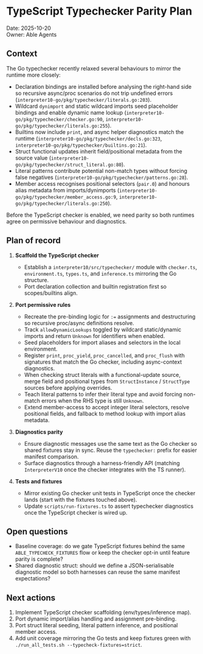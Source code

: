 # TypeScript Typechecker Parity Plan

Date: 2025-10-20  
Owner: Able Agents

## Context

The Go typechecker recently relaxed several behaviours to mirror the runtime more closely:

- Declaration bindings are installed before analysing the right-hand side so recursive async/proc scenarios do not trip undefined errors (`interpreter10-go/pkg/typechecker/literals.go:203`).
- Wildcard `dynimport` and static wildcard imports seed placeholder bindings and enable dynamic name lookup (`interpreter10-go/pkg/typechecker/checker.go:90`, `interpreter10-go/pkg/typechecker/literals.go:255`).
- Builtins now include `print`, and async helper diagnostics match the runtime (`interpreter10-go/pkg/typechecker/decls.go:323`, `interpreter10-go/pkg/typechecker/builtins.go:21`).
- Struct functional updates inherit field/positional metadata from the source value (`interpreter10-go/pkg/typechecker/struct_literal.go:80`).
- Literal patterns contribute potential non-match types without forcing false negatives (`interpreter10-go/pkg/typechecker/patterns.go:28`).
- Member access recognises positional selectors (`pair.0`) and honours alias metadata from imports/dynimports (`interpreter10-go/pkg/typechecker/member_access.go:9`, `interpreter10-go/pkg/typechecker/literals.go:250`).

Before the TypeScript checker is enabled, we need parity so both runtimes agree on permissive behaviour and diagnostics.

## Plan of record

1. **Scaffold the TypeScript checker**
   - Establish a `interpreter10/src/typechecker/` module with `checker.ts`, `environment.ts`, `types.ts`, and `inference.ts` mirroring the Go structure.
   - Port declaration collection and builtin registration first so scopes/builtins align.

2. **Port permissive rules**
   - Recreate the pre-binding logic for `:=` assignments and destructuring so recursive proc/async definitions resolve.
   - Track `allowDynamicLookups` toggled by wildcard static/dynamic imports and return `Unknown` for identifiers when enabled.
   - Seed placeholders for import aliases and selectors in the local environment.
   - Register `print`, `proc_yield`, `proc_cancelled`, and `proc_flush` with signatures that match the Go checker, including async-context diagnostics.
   - When checking struct literals with a functional-update source, merge field and positional types from `StructInstance` / `StructType` sources before applying overrides.
   - Teach literal patterns to infer their literal type and avoid forcing non-match errors when the RHS type is still `Unknown`.
   - Extend member-access to accept integer literal selectors, resolve positional fields, and fallback to method lookup with import alias metadata.

3. **Diagnostics parity**
   - Ensure diagnostic messages use the same text as the Go checker so shared fixtures stay in sync. Reuse the `typechecker:` prefix for easier manifest comparison.
   - Surface diagnostics through a harness-friendly API (matching `InterpreterV10` once the checker integrates with the TS runner).

4. **Tests and fixtures**
   - Mirror existing Go checker unit tests in TypeScript once the checker lands (start with the fixtures touched above).
   - Update `scripts/run-fixtures.ts` to assert typechecker diagnostics once the TypeScript checker is wired up.

## Open questions

- Baseline coverage: do we gate TypeScript fixtures behind the same `ABLE_TYPECHECK_FIXTURES` flow or keep the checker opt-in until feature parity is complete?
- Shared diagnostic struct: should we define a JSON-serialisable diagnostic model so both harnesses can reuse the same manifest expectations?

## Next actions

1. Implement TypeScript checker scaffolding (env/types/inference map).
2. Port dynamic import/alias handling and assignment pre-binding.
3. Port struct literal seeding, literal pattern inference, and positional member access.
4. Add unit coverage mirroring the Go tests and keep fixtures green with `./run_all_tests.sh --typecheck-fixtures=strict`.
